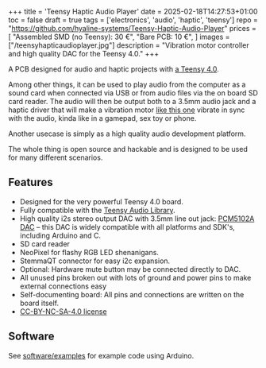 +++
title = 'Teensy Haptic Audio Player'
date = 2025-02-18T14:27:53+01:00
toc = false
draft = true
tags = ['electronics', 'audio', 'haptic', 'teensy']
repo = "https://github.com/hyaline-systems/Teensy-Haptic-Audio-Player"
prices = [
    "Assembled SMD (no Teensy): 30 €",
    "Bare PCB: 10 €",
]
images = ["/teensyhapticaudioplayer.jpg"]
description = "Vibration motor controller and high quality DAC for the Teensy 4.0."
+++


A PCB designed for audio and haptic projects with [a Teensy 4.0](https://www.pjrc.com/store/teensy40.html). 

Among other things, it can be used to play audio from the computer as a sound card when connected via USB or from audio files via the on board SD card reader. The audio will then be output both to a 3.5mm audio jack and a haptic driver that will make a vibration motor [like this one](https://www.adafruit.com/product/1201) vibrate in sync with the audio, kinda like in a gamepad, sex toy or phone.

Another usecase is simply as a high quality audio development platform.

The whole thing is open source and hackable and is designed to be used for many different scenarios.

## Features

- Designed for the very powerful Teensy 4.0 board.
- Fully compatible with the [Teensy Audio Library](https://www.pjrc.com/teensy/td_libs_Audio.html).
- High quality i2s stereo output DAC with 3.5mm line out jack: [PCM5102A DAC](https://www.ti.com/product/PCM5102A) – this DAC is widely compatible with all platforms and SDK's, including Arduino and C.
- SD card reader
- NeoPixel for flashy RGB LED shenanigans.
- StemmaQT connector for easy i2c expansion.
- Optional: Hardware mute button may be connected directly to DAC.
- All unused pins broken out with lots of ground and power pins to make external connections easy
- Self-documenting board: All pins and connections are written on the board itself.
- [CC-BY-NC-SA-4.0 license](https://creativecommons.org/licenses/by-nc-sa/4.0/)

## Software

See [software/examples](https://github.com/hyaline-systems/Teensy-Haptic-Audio-Player/tree/main/software/examples) for example code using Arduino.
